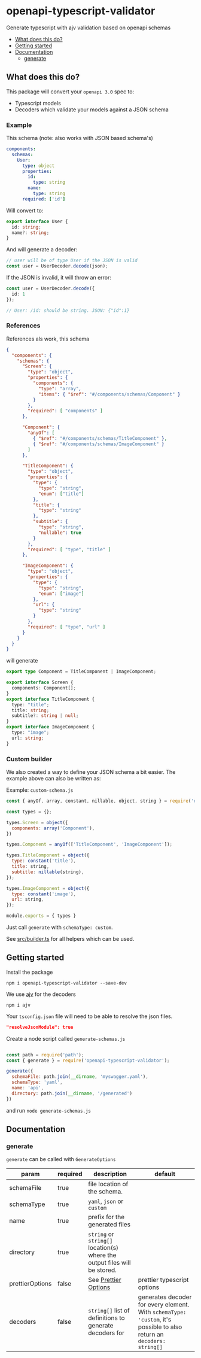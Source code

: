 # openapi-typescript-validator
Generate typescript with ajv validation based on openapi schemas

- [What does this do?](#what-does-this-do)
- [Getting started](#getting-started)
- [Documentation](#documentation)
  - [generate](#generate)

## What does this do?

This package will convert your `openapi 3.0` spec to:
- Typescript models
- Decoders which validate your models against a JSON schema

### Example
This schema (note: also works with JSON based schema's)
```yaml
components:
  schemas:
    User:
      type: object
      properties:
        id:
          type: string
        name:
          type: string
      required: ['id']
```

Will convert to:

```typescript
export interface User {
  id: string;
  name?: string;
}
```

And will generate a decoder:

```typescript
// user will be of type User if the JSON is valid
const user = UserDecoder.decode(json);
```

If the JSON is invalid, it will throw an error:

```typescript
const user = UserDecoder.decode({
  id: 1
});

// User: /id: should be string. JSON: {"id":1}
```

### References
References als work, this schema

```json
{
  "components": {
    "schemas": {
      "Screen": {
        "type": "object",
        "properties": {
          "components": {
            "type": "array",
            "items": { "$ref": "#/components/schemas/Component" }
          }
        },
        "required": [ "components" ]
      },

      "Component": {
        "anyOf": [
          { "$ref": "#/components/schemas/TitleComponent" },
          { "$ref": "#/components/schemas/ImageComponent" }
        ]
      },

      "TitleComponent": {
        "type": "object",
        "properties": {
          "type": {
            "type": "string",
            "enum": ["title"]
          },
          "title": {
            "type": "string"
          },
          "subtitle": {
            "type": "string",
            "nullable": true
          }
        },
        "required": [ "type", "title" ]
      },

      "ImageComponent": {
        "type": "object",
        "properties": {
          "type": {
            "type": "string",
            "enum": ["image"]
          },
          "url": {
            "type": "string"
          }
        },
        "required": [ "type", "url" ]
      }
    }
  }
}
```

will generate

```typescript
export type Component = TitleComponent | ImageComponent;

export interface Screen {
  components: Component[];
}
export interface TitleComponent {
  type: "title";
  title: string;
  subtitle?: string | null;
}
export interface ImageComponent {
  type: "image";
  url: string;
}
```

### Custom builder

We also created a way to define your JSON schema a bit easier. The example above can also be written as:

Example: `custom-schema.js`
```javascript
const { anyOf, array, constant, nillable, object, string } = require('openapi-typescript-validator');

const types = {};

types.Screen = object({
  components: array('Component'),
})

types.Component = anyOf(['TitleComponent', 'ImageComponent']);

types.TitleComponent = object({
  type: constant('title'),
  title: string,
  subtitle: nillable(string),
});

types.ImageComponent = object({
  type: constant('image'),
  url: string,
});

module.exports = { types }
```

Just call `generate` with `schemaType: custom`.

See [src/builder.ts](src/builder.ts) for all helpers which can be used.

## Getting started

Install the package
```
npm i openapi-typescript-validator --save-dev
```

We use [ajv](https://github.com/ajv-validator/ajv) for the decoders
```
npm i ajv
```

Your `tsconfig.json` file will need to be able to resolve the json files.
```json
"resolveJsonModule": true
```

Create a node script called `generate-schemas.js`
```javascript

const path = require('path');
const { generate } = require('openapi-typescript-validator');

generate({
  schemaFile: path.join(__dirname, 'myswagger.yaml'),
  schemaType: 'yaml',
  name: 'api',
  directory: path.join(__dirname, '/generated')
})

```

and run `node generate-schemas.js`

## Documentation

### generate
`generate` can be called with `GenerateOptions`

param | required | description | default
----- | -------- | ----------- | -------
schemaFile | true | file location of the schema. |
schemaType | true | `yaml`, `json` or `custom` |
name | true | prefix for the generated files |
directory | true | `string` or `string[]` location(s) where the output files will be stored. |
prettierOptions | false | See [Prettier Options](https://prettier.io/docs/en/options.html) | prettier typescript options
decoders | false | `string[]` list of definitions to generate decoders for | generates decoder for every element. With `schemaType: 'custom`, it's possible to also return an `decoders: string[]`